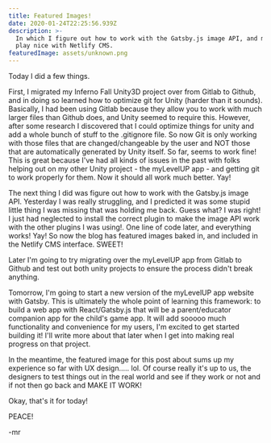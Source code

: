 ```yaml
---
title: Featured Images!
date: 2020-01-24T22:25:56.939Z
description: >-
  In which I figure out how to work with the Gatsby.js image API, and make it
  play nice with Netlify CMS.
featuredImage: assets/unknown.png
---
```

Today I did a few things.

First, I migrated my Inferno Fall Unity3D project over from Gitlab to Github, and in doing so learned how to optimize git for Unity (harder than it sounds). Basically, I had been using Gitlab because they allow you to work with much larger files than Github does, and Unity seemed to require this. However, after some research I discovered that I could optimize things for unity and add a whole bunch of stuff to the .gitignore file. So now Git is only working with those files that are changed/changeable by the user and NOT those that are automatically generated by Unity itself. So far, seems to work fine! This is great because I've had all kinds of issues in the past with folks helping out on my other Unity project - the myLevelUP app - and getting git to work properly for them. Now it should all work much better. Yay!



The next thing I did was figure out how to work with the Gatsby.js image API. Yesterday I was really struggling, and I predicted it was some stupid little thing I was missing that was holding me back. Guess what? I was right! I just had neglected to install the correct plugin to make the image API work with the other plugins I was using!. One line of code later, and everything works! Yay! So now the blog has featured images baked in, and included in the Netlify CMS interface. SWEET!



Later I'm going to try migrating over the myLevelUP app from Gitlab to Github and test out both unity projects to ensure the process didn't break anything.



Tomorrow, I'm going to start a new version of the myLevelUP app website with Gatsby. This is ultimately the whole point of learning this framework: to build a web app with React/Gatsby.js that will be a parent/educator companion app for the child's game app. It will add sooooo much functionality and convenience for my users, I'm excited to get started building it! I'll write more about that later when I get into making real progress on that project.



In the meantime, the featured image for this post about sums up my experience so far with UX design..... lol. Of course really it's up to us, the designers to test things out in the real world and see if they work or not and if not then go back and MAKE IT WORK!

Okay, that's it for today!

PEACE!

\-mr
